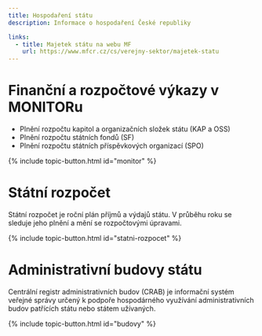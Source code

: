 ```yaml
---
title: Hospodaření státu
description: Informace o hospodaření České republiky

links:
  - title: Majetek státu na webu MF
    url: https://www.mfcr.cz/cs/verejny-sektor/majetek-statu
---
```


# Finanční a rozpočtové výkazy v MONITORu

  - Plnění rozpočtu kapitol a organizačních složek státu (KAP a OSS) 
  - Plnění rozpočtu státních fondů (SF)
  - Plnění rozpočtu státních příspěvkových organizací (SPO)

{% include topic-button.html id="monitor" %}

# Státní rozpočet

Státní rozpočet je roční plán příjmů a výdajů státu. V průběhu roku se sleduje jeho plnění a mění se rozpočtovými úpravami.

{% include topic-button.html id="statni-rozpocet" %}

# Administrativní budovy státu

Centrální registr administrativních budov (CRAB) je informační systém veřejné správy určený k podpoře hospodárného využívání administrativních budov patřících státu nebo státem užívaných. 

{% include topic-button.html id="budovy" %}